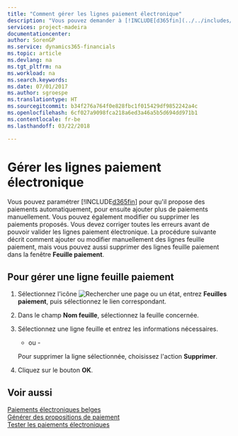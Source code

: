 ```yaml
---
title: "Comment gérer les lignes paiement électronique"
description: "Vous pouvez demander à [!INCLUDE[d365fin](../../includes/d365fin_md.md)] de proposer automatiquement des paiements, puis ajouter d'autres paiements manuellement. Vous pouvez également modifier ou supprimer les paiements proposés."
services: project-madeira
documentationcenter: 
author: SorenGP
ms.service: dynamics365-financials
ms.topic: article
ms.devlang: na
ms.tgt_pltfrm: na
ms.workload: na
ms.search.keywords: 
ms.date: 07/01/2017
ms.author: sgroespe
ms.translationtype: HT
ms.sourcegitcommit: b34f276a764f0e828fbc1f015429df9852242a4c
ms.openlocfilehash: 6cf027a9098fca218a6ed3a46a5b5d694dd971b1
ms.contentlocale: fr-be
ms.lasthandoff: 03/22/2018

---
```

# <a name="manage-electronic-payment-lines"></a>Gérer les lignes paiement électronique
Vous pouvez paramétrer [!INCLUDE[d365fin](../../includes/d365fin_md.md)] pour qu'il propose des paiements automatiquement, pour ensuite ajouter plus de paiements manuellement. Vous pouvez également modifier ou supprimer les paiements proposés. Vous devez corriger toutes les erreurs avant de pouvoir valider les lignes paiement électronique. La procédure suivante décrit comment ajouter ou modifier manuellement des lignes feuille paiement, mais vous pouvez aussi supprimer des lignes feuille paiement dans la fenêtre **Feuille paiement**.  

## <a name="to-manage-a-payment-journal-line"></a>Pour gérer une ligne feuille paiement  

1.  Sélectionnez l'icône ![Rechercher une page ou un état](../../media/ui-search/search_small.png "icône Rechercher une page ou un état"), entrez **Feuilles paiement**, puis sélectionnez le lien correspondant.  
2.  Dans le champ **Nom feuille**, sélectionnez la feuille concernée.  
3.  Sélectionnez une ligne feuille et entrez les informations nécessaires.  

     - ou -  

    Pour supprimer la ligne sélectionnée, choisissez l'action **Supprimer**.  

4.  Cliquez sur le bouton **OK**.  

## <a name="see-also"></a>Voir aussi  
 [Paiements électroniques belges](belgian-electronic-payments.md)   
 [Générer des propositions de paiement](how-to-generate-payment-suggestions.md)   
 [Tester les paiements électroniques](how-to-test-electronic-payments.md)

